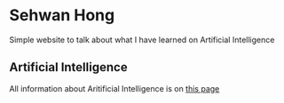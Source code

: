 # Sehwan Hong

Simple website to talk about what I have learned on Artificial Intelligence

## Artificial Intelligence

All information about Aritificial Intelligence is on [this page](../Artificial-Intelligence)

